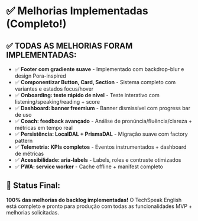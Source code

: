 # ✅ Melhorias Implementadas (Completo!)

## ✅ **TODAS AS MELHORIAS FORAM IMPLEMENTADAS:**

- ✅ **Footer com gradiente suave** - Implementado com backdrop-blur e design Pora-inspired
- ✅ **Componentizar Button, Card, Section** - Sistema completo com variantes e estados focus/hover
- ✅ **Onboarding: teste rápido de nível** - Teste interativo com listening/speaking/reading + score
- ✅ **Dashboard: banner freemium** - Banner dismissível com progress bar de uso
- ✅ **Coach: feedback avançado** - Análise de pronúncia/fluência/clareza + métricas em tempo real
- ✅ **Persistência: LocalDAL + PrismaDAL** - Migração suave com factory pattern
- ✅ **Telemetria: KPIs completos** - Eventos instrumentados + dashboard de métricas
- ✅ **Acessibilidade: aria-labels** - Labels, roles e contraste otimizados
- ✅ **PWA: service worker** - Cache offline + manifest completo

## 🚀 **Status Final:**
**100% das melhorias do backlog implementadas!** O TechSpeak English está completo e pronto para produção com todas as funcionalidades MVP + melhorias solicitadas.
